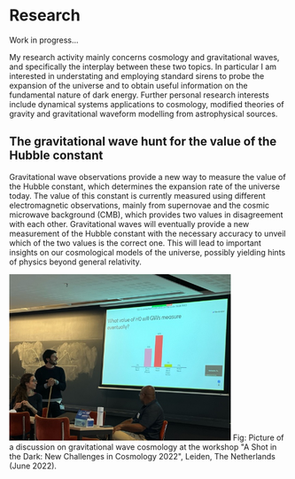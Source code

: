 # Research

Work in progress...

My research activity mainly concerns cosmology and gravitational waves, and specifically the interplay between these two topics. In particular I am interested in understating and employing standard sirens to probe the expansion of the universe and to obtain useful information on the fundamental nature of dark energy. Further personal research interests include dynamical systems applications to cosmology, modified theories of gravity and gravitational waveform modelling from astrophysical sources.

## The gravitational wave hunt for the value of the Hubble constant

Gravitational wave observations provide a new way to measure the value of the Hubble constant, which determines the expansion rate of the universe today. The value of this constant is currently measured using different electromagnetic observations, mainly from supernovae and the cosmic microwave background (CMB), which provides two values in disagreement with each other. Gravitational waves will eventually provide a new measurement of the Hubble constant with the necessary accuracy to unveil which of the two values is the correct one. This will lead to important insights on our cosmological models of the universe, possibly yielding hints of physics beyond general relativity.

<img src="/assets/img/IMG_3029.jpeg" height="300" />
Fig: Picture of a discussion on gravitational wave cosmology at the workshop "A Shot in the Dark: New Challenges in Cosmology 2022", Leiden, The Netherlands (June 2022).
